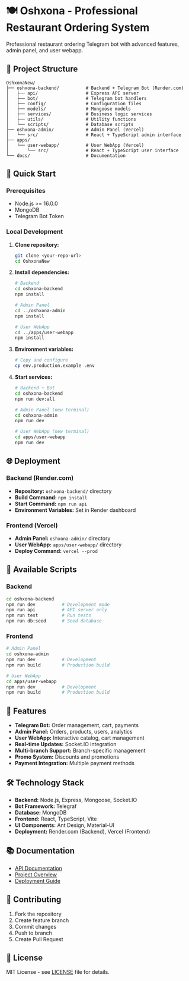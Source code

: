 # 🍽️ Oshxona - Professional Restaurant Ordering System

Professional restaurant ordering Telegram bot with advanced features, admin panel, and user webapp.

## 📁 Project Structure

```
OshxonaNew/
├── oshxona-backend/          # Backend + Telegram Bot (Render.com)
│   ├── api/                  # Express API server
│   ├── bot/                  # Telegram bot handlers
│   ├── config/               # Configuration files
│   ├── models/               # Mongoose models
│   ├── services/             # Business logic services
│   ├── utils/                # Utility functions
│   └── scripts/              # Database scripts
├── oshxona-admin/            # Admin Panel (Vercel)
│   └── src/                  # React + TypeScript admin interface
├── apps/
│   └── user-webapp/          # User WebApp (Vercel)
│       └── src/              # React + TypeScript user interface
└── docs/                     # Documentation
```

## 🚀 Quick Start

### Prerequisites
- Node.js >= 16.0.0
- MongoDB
- Telegram Bot Token

### Local Development

1. **Clone repository:**
   ```bash
   git clone <your-repo-url>
   cd OshxonaNew
   ```

2. **Install dependencies:**
   ```bash
   # Backend
   cd oshxona-backend
   npm install
   
   # Admin Panel
   cd ../oshxona-admin
   npm install
   
   # User WebApp
   cd ../apps/user-webapp
   npm install
   ```

3. **Environment variables:**
   ```bash
   # Copy and configure
   cp env.production.example .env
   ```

4. **Start services:**
   ```bash
   # Backend + Bot
   cd oshxona-backend
   npm run dev:all
   
   # Admin Panel (new terminal)
   cd oshxona-admin
   npm run dev
   
   # User WebApp (new terminal)
   cd apps/user-webapp
   npm run dev
   ```

## 🌐 Deployment

### Backend (Render.com)
- **Repository:** `oshxona-backend/` directory
- **Build Command:** `npm install`
- **Start Command:** `npm run api`
- **Environment Variables:** Set in Render dashboard

### Frontend (Vercel)
- **Admin Panel:** `oshxona-admin/` directory
- **User WebApp:** `apps/user-webapp/` directory
- **Deploy Command:** `vercel --prod`

## 🔧 Available Scripts

### Backend
```bash
cd oshxona-backend
npm run dev          # Development mode
npm run api          # API server only
npm run test         # Run tests
npm run db:seed      # Seed database
```

### Frontend
```bash
# Admin Panel
cd oshxona-admin
npm run dev          # Development
npm run build        # Production build

# User WebApp
cd apps/user-webapp
npm run dev          # Development
npm run build        # Production build
```

## 📱 Features

- **Telegram Bot:** Order management, cart, payments
- **Admin Panel:** Orders, products, users, analytics
- **User WebApp:** Interactive catalog, cart management
- **Real-time Updates:** Socket.IO integration
- **Multi-branch Support:** Branch-specific management
- **Promo System:** Discounts and promotions
- **Payment Integration:** Multiple payment methods

## 🛠️ Technology Stack

- **Backend:** Node.js, Express, Mongoose, Socket.IO
- **Bot Framework:** Telegraf
- **Database:** MongoDB
- **Frontend:** React, TypeScript, Vite
- **UI Components:** Ant Design, Material-UI
- **Deployment:** Render.com (Backend), Vercel (Frontend)

## 📚 Documentation

- [API Documentation](./docs/api-examples.js)
- [Project Overview](./Project.md)
- [Deployment Guide](./deploy.sh)

## 🤝 Contributing

1. Fork the repository
2. Create feature branch
3. Commit changes
4. Push to branch
5. Create Pull Request

## 📄 License

MIT License - see [LICENSE](LICENSE) file for details.